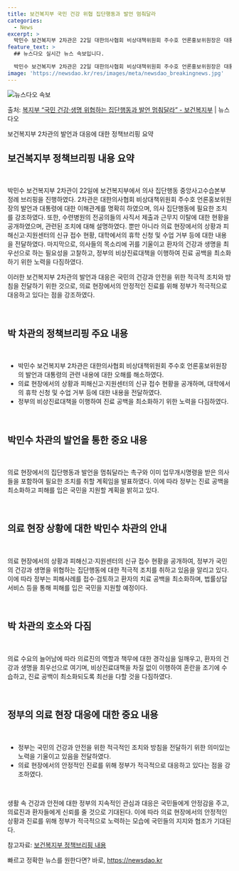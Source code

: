 ```yaml
---
title: 보건복지부 국민 건강 위협 집단행동과 발언 멈춰달라
categories:
  - News
excerpt: >
  박민수 보건복지부 2차관은 22일 대한의사협회 비상대책위원회 주수호 언론홍보위원장은 대통령이 국민을 버린 의…
feature_text: >
  ## 뉴스다오 실시간 뉴스 속보입니다.

  박민수 보건복지부 2차관은 22일 대한의사협회 비상대책위원회 주수호 언론홍보위원장은 대통령이 국민을 버린 의…
image: 'https://newsdao.kr/res/images/meta/newsdao_breakingnews.jpg'
---
```


![뉴스다오 속보](https://newsdao.kr/res/images/meta/newsdao_breakingnews.jpg)

<p>출처: <a href="https://newsdao.kr/3207" rel="dofollow">복지부 “국민 건강·생명 위협하는 집단행동과 발언 멈춰달라” - 보건복지부</a> | 뉴스다오</p>

보건복지부 2차관의 발언과 대응에 대한 정책브리핑 요약

<h2 data-ke-size="size26">보건복지부 정책브리핑 내용 요약</h2>
<p data-ke-size="size16">&nbsp;</p>
박민수 보건복지부 2차관이 22일에 보건복지부에서 의사 집단행동 중앙사고수습본부 정례 브리핑을 진행하였다. 2차관은 대한의사협회 비상대책위원회 주수호 언론홍보위원장의 발언과 대통령에 대한 이해관계를 명확히 하였으며, 의사 집단행동에 필요한 조치를 강조하였다. 또한, 수련병원의 전공의들의 사직서 제출과 근무지 이탈에 대한 현황을 공개하였으며, 관련된 조치에 대해 설명하였다. 뿐만 아니라 의료 현장에서의 상황과 피해신고·지원센터의 신규 접수 현황, 대학에서의 휴학 신청 및 수업 거부 등에 대한 내용을 전달하였다. 마지막으로, 의사들의 목소리에 귀를 기울이고 환자의 건강과 생명을 최우선으로 하는 필요성을 고찰하고, 정부의 비상진료대책을 이행하여 진료 공백을 최소화하기 위한 노력을 다짐하였다.

이러한 보건복지부 2차관의 발언과 대응은 국민의 건강과 안전을 위한 적극적 조치와 방침을 전달하기 위한 것으로, 의료 현장에서의 안정적인 진료를 위해 정부가 적극적으로 대응하고 있다는 점을 강조하였다. 
<p data-ke-size="size16">&nbsp;</p>

<h2 data-ke-size="size26">박 차관의 정책브리핑 주요 내용</h2>
<p data-ke-size="size16">&nbsp;</p>
<ul>
  <li>박민수 보건복지부 2차관은 대한의사협회 비상대책위원회 주수호 언론홍보위원장의 발언과 대통령의 관련 내용에 대한 오해를 해소하였다.</li>
  <li>의료 현장에서의 상황과 피해신고·지원센터의 신규 접수 현황을 공개하며, 대학에서의 휴학 신청 및 수업 거부 등에 대한 내용을 전달하였다.</li>
  <li>정부의 비상진료대책을 이행하여 진료 공백을 최소화하기 위한 노력을 다짐하였다.</li>
</ul>
<p data-ke-size="size16">&nbsp;</p>

<h2 data-ke-size="size26">박민수 차관의 발언을 통한 중요 내용</h2>
<p data-ke-size="size16">&nbsp;</p>
의료 현장에서의 집단행동과 발언을 멈춰달라는 촉구와 이미 업무개시명령을 받은 의사들을 포함하여 필요한 조치를 취할 계획임을 발표하였다. 이에 따라 정부는 진료 공백을 최소화하고 피해를 입은 국민을 지원할 계획을 밝히고 있다.
<p data-ke-size="size16">&nbsp;</p>

<h2 data-ke-size="size26">의료 현장 상황에 대한 박민수 차관의 안내</h2>
<p data-ke-size="size16">&nbsp;</p>
의료 현장에서의 상황과 피해신고·지원센터의 신규 접수 현황을 공개하여, 정부가 국민의 건강과 생명을 위협하는 집단행동에 대한 적극적 조치를 취하고 있음을 알리고 있다. 이에 따라 정부는 피해사례를 접수·검토하고 환자의 치료 공백을 최소화하며, 법률상담서비스 등을 통해 피해를 입은 국민을 지원할 예정이다.
<p data-ke-size="size16">&nbsp;</p>

<h2 data-ke-size="size26">박 차관의 호소와 다짐</h2>
<p data-ke-size="size16">&nbsp;</p>
의료 수요의 늘어남에 따라 의료진의 역할과 책무에 대한 경각심을 일깨우고, 환자의 건강과 생명을 최우선으로 여기며, 비상진료대책을 차질 없이 이행하여 혼란을 조기에 수습하고, 진료 공백이 최소화되도록 최선을 다할 것을 다짐하였다.
<p data-ke-size="size16">&nbsp;</p>

<h2 data-ke-size="size26">정부의 의료 현장 대응에 대한 중요 내용</h2>
<p data-ke-size="size16">&nbsp;</p>
<ul>
  <li>정부는 국민의 건강과 안전을 위한 적극적인 조치와 방침을 전달하기 위한 의미있는 노력을 기울이고 있음을 전달하였다.</li>
  <li>의료 현장에서의 안정적인 진료를 위해 정부가 적극적으로 대응하고 있다는 점을 강조하였다.</li>
</ul>
<p data-ke-size="size16">&nbsp;</p>
생활 속 건강과 안전에 대한 정부의 지속적인 관심과 대응은 국민들에게 안정감을 주고, 의료진과 환자들에게 신뢰를 줄 것으로 기대된다. 이에 따라 의료 현장에서의 안정적인 상황과 진료를 위해 정부가 적극적으로 노력하는 모습에 국민들의 지지와 협조가 기대된다.

참고자료: <a href="https://newsdao.kr/3207">보건복지부 정책브리핑 내용</a>
<p data-ke-size="size16"></p> 

빠르고 정확한 뉴스를 원한다면? 바로, <a href="https://newsdao.kr" rel="dofollow">https://newsdao.kr</a>


